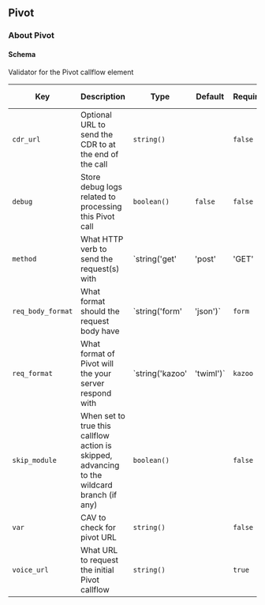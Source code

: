 ## Pivot

### About Pivot

#### Schema

Validator for the Pivot callflow element



Key | Description | Type | Default | Required | Support Level
--- | ----------- | ---- | ------- | -------- | -------------
`cdr_url` | Optional URL to send the CDR to at the end of the call | `string()` |   | `false` |  
`debug` | Store debug logs related to processing this Pivot call | `boolean()` | `false` | `false` |  
`method` | What HTTP verb to send the request(s) with | `string('get' | 'post' | 'GET' | 'POST')` | `get` | `false` |  
`req_body_format` | What format should the request body have | `string('form' | 'json')` | `form` | `false` |  
`req_format` | What format of Pivot will the your server respond with | `string('kazoo' | 'twiml')` | `kazoo` | `false` |  
`skip_module` | When set to true this callflow action is skipped, advancing to the wildcard branch (if any) | `boolean()` |   | `false` |  
`var` | CAV to check for pivot URL | `string()` |   | `false` |  
`voice_url` | What URL to request the initial Pivot callflow | `string()` |   | `true` |  



